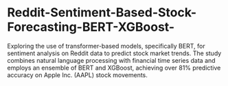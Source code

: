 # Reddit-Sentiment-Based-Stock-Forecasting-BERT-XGBoost-
Exploring the use of transformer-based models, specifically BERT, for sentiment analysis on Reddit data to predict stock market trends. The study combines natural language processing with financial time series data and employs an ensemble of BERT and XGBoost, achieving over 81% predictive accuracy on Apple Inc. (AAPL) stock movements.
